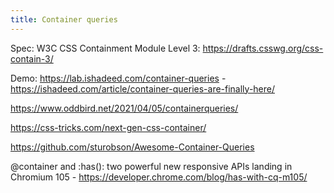 ```yaml
---
title: Container queries
---
```


Spec: W3C CSS Containment Module Level 3: https://drafts.csswg.org/css-contain-3/

Demo: https://lab.ishadeed.com/container-queries - https://ishadeed.com/article/container-queries-are-finally-here/

https://www.oddbird.net/2021/04/05/containerqueries/

https://css-tricks.com/next-gen-css-container/

https://github.com/sturobson/Awesome-Container-Queries

@container and :has(): two powerful new responsive APIs landing in Chromium 105 - https://developer.chrome.com/blog/has-with-cq-m105/
